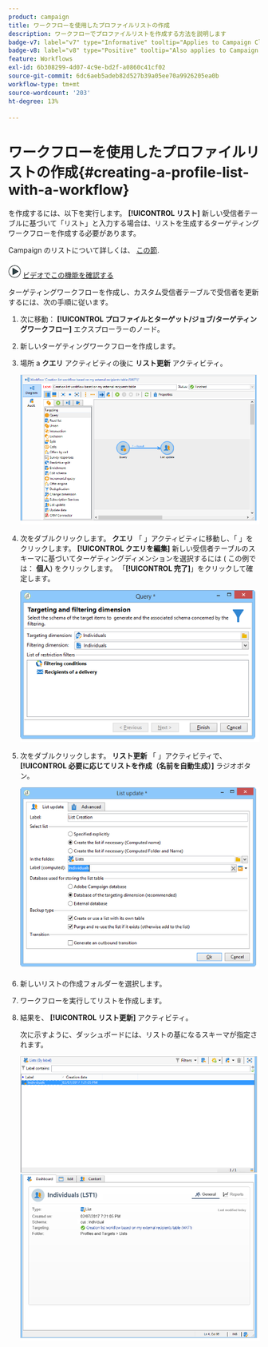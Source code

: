 ```yaml
---
product: campaign
title: ワークフローを使用したプロファイルリストの作成
description: ワークフローでプロファイルリストを作成する方法を説明します
badge-v7: label="v7" type="Informative" tooltip="Applies to Campaign Classic v7"
badge-v8: label="v8" type="Positive" tooltip="Also applies to Campaign v8"
feature: Workflows
exl-id: 6b308299-4d07-4c9e-bd2f-a0860c41cf02
source-git-commit: 6dc6aeb5adeb82d527b39a05ee70a9926205ea0b
workflow-type: tm+mt
source-wordcount: '203'
ht-degree: 13%

---
```


# ワークフローを使用したプロファイルリストの作成{#creating-a-profile-list-with-a-workflow}



を作成するには、以下を実行します。 **[!UICONTROL リスト]** 新しい受信者テーブルに基づいて「リスト」と入力する場合は、リストを生成するターゲティングワークフローを作成する必要があります。

Campaign のリストについて詳しくは、 [この節](../../platform/using/creating-and-managing-lists.md#about-lists-in-adobe-campaign).

![](assets/do-not-localize/how-to-video.png) [ビデオでこの機能を確認する](../../platform/using/creating-and-managing-lists.md#create-list-in-a-wf-video)

ターゲティングワークフローを作成し、カスタム受信者テーブルで受信者を更新するには、次の手順に従います。

1. 次に移動： **[!UICONTROL プロファイルとターゲット/ジョブ/ターゲティングワークフロー]** エクスプローラーのノード。
1. 新しいターゲティングワークフローを作成します。
1. 場所 a **クエリ** アクティビティの後に **リスト更新** アクティビティ。

   ![](assets/mapping_create_list_workflow01.png)

1. 次をダブルクリックします。 **クエリ** 「 」アクティビティに移動し、「 」をクリックします。 **[!UICONTROL クエリを編集]** 新しい受信者テーブルのスキーマに基づいてターゲティングディメンションを選択するには ( この例では： **個人**) をクリックします。 「**[!UICONTROL 完了]**」をクリックして確定します。

   ![](assets/mapping_create_list_workflow03.png)

1. 次をダブルクリックします。 **リスト更新** 「 」アクティビティで、 **[!UICONTROL 必要に応じてリストを作成（名前を自動生成）]** ラジオボタン。

   ![](assets/mapping_create_list_workflow02.png)

1. 新しいリストの作成フォルダーを選択します。
1. ワークフローを実行してリストを作成します。
1. 結果を、 **[!UICONTROL リスト更新]** アクティビティ。

   次に示すように、ダッシュボードには、リストの基になるスキーマが指定されます。

   ![](assets/mapping_list_view.png)
